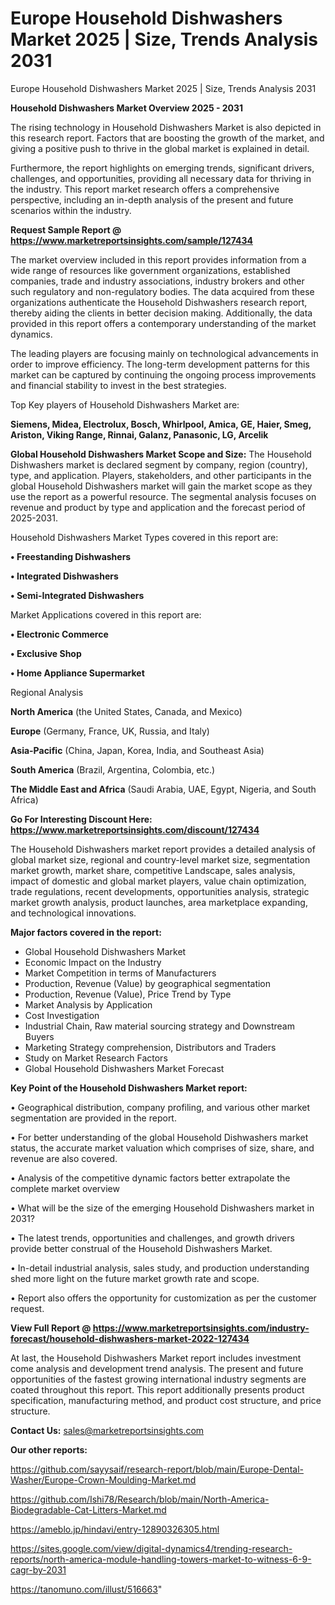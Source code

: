 # Europe Household Dishwashers Market 2025 | Size, Trends Analysis 2031
Europe Household Dishwashers Market 2025 | Size, Trends Analysis 2031

<Strong> Household Dishwashers Market Overview 2025 - 2031</strong>

The rising technology in Household Dishwashers Market is also depicted in this research report. Factors that are boosting the growth of the market, and giving a positive push to thrive in the global market is explained in detail.

Furthermore, the report highlights on emerging trends, significant drivers, challenges, and opportunities, providing all necessary data for thriving in the industry. This report market research offers a comprehensive perspective, including an in-depth analysis of the present and future scenarios within the industry.

<strong>Request Sample Report @ <a href=https://www.marketreportsinsights.com/sample/127434>https://www.marketreportsinsights.com/sample/127434</a></strong>

The market overview included in this report provides information from a wide range of resources like government organizations, established companies, trade and industry associations, industry brokers and other such regulatory and non-regulatory bodies. The data acquired from these organizations authenticate the Household Dishwashers research report, thereby aiding the clients in better decision making. Additionally, the data provided in this report offers a contemporary understanding of the market dynamics.

The leading players are focusing mainly on technological advancements in order to improve efficiency. The long-term development patterns for this market can be captured by continuing the ongoing process improvements and financial stability to invest in the best strategies.

Top Key players of Household Dishwashers Market are:

<strong>Siemens, Midea, Electrolux, Bosch, Whirlpool, Amica, GE, Haier, Smeg, Ariston, Viking Range, Rinnai, Galanz, Panasonic, LG, Arcelik</strong>

<strong><b>Global Household Dishwashers Market Scope and Size:</b></strong>
The Household Dishwashers market is declared segment by company, region (country), type, and application. Players, stakeholders, and other participants in the global Household Dishwashers market will gain the market scope as they use the report as a powerful resource. The segmental analysis focuses on revenue and product by type and application and the forecast period of 2025-2031.

Household Dishwashers Market Types covered in this report are:

<strong>• Freestanding Dishwashers

• Integrated Dishwashers

• Semi-Integrated Dishwashers</strong>

Market Applications covered in this report are:

<strong>• Electronic Commerce

• Exclusive Shop

• Home Appliance Supermarket</strong> 

Regional Analysis

<strong>North America</strong> (the United States, Canada, and Mexico)

<strong>Europe</strong> (Germany, France, UK, Russia, and Italy)

<strong>Asia-Pacific</strong> (China, Japan, Korea, India, and Southeast Asia)

<strong>South America</strong> (Brazil, Argentina, Colombia, etc.)

<strong>The Middle East and Africa</strong> (Saudi Arabia, UAE, Egypt, Nigeria, and South Africa)

<strong>Go For Interesting Discount Here: <a href=https://www.marketreportsinsights.com/discount/127434>https://www.marketreportsinsights.com/discount/127434</a></strong>

The Household Dishwashers market report provides a detailed analysis of global market size, regional and country-level market size, segmentation market growth, market share, competitive Landscape, sales analysis, impact of domestic and global market players, value chain optimization, trade regulations, recent developments, opportunities analysis, strategic market growth analysis, product launches, area marketplace expanding, and technological innovations.

<strong><b>Major factors covered in the report:</b></strong>
<ul>
  <li>Global Household Dishwashers Market </li>
  <li>Economic Impact on the Industry</li>
  <li>Market Competition in terms of Manufacturers</li>
  <li>Production, Revenue (Value) by geographical segmentation</li>
  <li>Production, Revenue (Value), Price Trend by Type</li>
  <li>Market Analysis by Application</li>
  <li>Cost Investigation</li>
  <li>Industrial Chain, Raw material sourcing strategy and Downstream Buyers</li>
  <li>Marketing Strategy comprehension, Distributors and Traders</li>
  <li>Study on Market Research Factors</li>
  <li>Global Household Dishwashers Market Forecast</li>
</ul>

<strong><b>Key Point of the Household Dishwashers Market report:</b></strong>

• Geographical distribution, company profiling, and various other market segmentation are provided in the report.

• For better understanding of the global Household Dishwashers market status, the accurate market valuation which comprises of size, share, and revenue are also covered.

• Analysis of the competitive dynamic factors better extrapolate the complete market overview

• What will be the size of the emerging Household Dishwashers market in 2031?

• The latest trends, opportunities and challenges, and growth drivers provide better construal of the Household Dishwashers Market.

• In-detail industrial analysis, sales study, and production understanding shed more light on the future market growth rate and scope.

• Report also offers the opportunity for customization as per the customer request.

<strong><b>View Full Report @ <a href=https://www.marketreportsinsights.com/industry-forecast/household-dishwashers-market-2022-127434>https://www.marketreportsinsights.com/industry-forecast/household-dishwashers-market-2022-127434</a></b></strong>


At last, the Household Dishwashers Market report includes investment come analysis and development trend analysis. The present and future opportunities of the fastest growing international industry segments are coated throughout this report. This report additionally presents product specification, manufacturing method, and product cost structure, and price structure.

<strong>Contact Us:</strong>
sales@marketreportsinsights.com

<strong>Our other reports:</strong>

<a href=https://github.com/sayysaif/research-report/blob/main/Europe-Dental-Washer/Europe-Crown-Moulding-Market.md>https://github.com/sayysaif/research-report/blob/main/Europe-Dental-Washer/Europe-Crown-Moulding-Market.md</a>

<a href=https://github.com/Ishi78/Research/blob/main/North-America-Biodegradable-Cat-Litters-Market.md>https://github.com/Ishi78/Research/blob/main/North-America-Biodegradable-Cat-Litters-Market.md</a>

<a href=https://ameblo.jp/hindavi/entry-12890326305.html>https://ameblo.jp/hindavi/entry-12890326305.html</a>

<a href=https://sites.google.com/view/digital-dynamics4/trending-research-reports/north-america-module-handling-towers-market-to-witness-6-9-cagr-by-2031>https://sites.google.com/view/digital-dynamics4/trending-research-reports/north-america-module-handling-towers-market-to-witness-6-9-cagr-by-2031</a>

<a href=https://tanomuno.com/illust/516663>https://tanomuno.com/illust/516663</a>"
